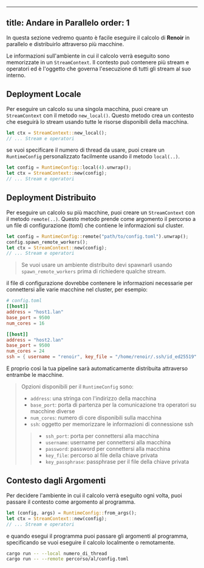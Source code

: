 
---
title: Andare in Parallelo
order: 1
---

In questa sezione vedremo quanto è facile eseguire il calcolo di **Renoir** in parallelo e distribuirlo attraverso più macchine.

Le informazioni sull'ambiente in cui il calcolo verrà eseguito sono memorizzate in un `StreamContext`. Il contesto può contenere più stream e operatori ed è l'oggetto che governa l'esecuzione di tutti gli stream al suo interno.

## Deployment Locale
Per eseguire un calcolo su una singola macchina, puoi creare un `StreamContext` con il metodo `new_local()`.
Questo metodo crea un contesto che eseguirà lo stream usando tutte le risorse disponibili della macchina.

```rust
let ctx = StreamContext::new_local();
// ... Stream e operatori
```

se vuoi specificare il numero di thread da usare, puoi creare un `RuntimeConfig` personalizzato facilmente usando il metodo `local(..)`.

```rust
let config = RuntimeConfig::local(4).unwrap();
let ctx = StreamContext::new(config);
// ... Stream e operatori
```

## Deployment Distribuito
Per eseguire un calcolo su più macchine, puoi creare un `StreamContext` con il metodo `remote(..)`.
Questo metodo prende come argomento il percorso a un file di configurazione (toml) che contiene le informazioni sul cluster.

```rust
let config = RuntimeConfig::remote("path/to/config.toml").unwrap();
config.spawn_remote_workers();
let ctx = StreamContext::new(config);
// ... Stream e operatori
```
> Se vuoi usare un ambiente distribuito devi spawnarli usando `spawn_remote_workers` prima di richiedere qualche stream.

il file di configurazione dovrebbe contenere le informazioni necessarie per connettersi alle varie macchine nel cluster, per esempio:

```toml
# config.toml
[[host]]
address = "host1.lan"
base_port = 9500
num_cores = 16

[[host]]
address = "host2.lan"
base_port = 9500
num_cores = 24
ssh = { username = "renoir", key_file = "/home/renoir/.ssh/id_ed25519" }
```
E proprio così la tua pipeline sarà automaticamente distribuita attraverso entrambe le macchine.

> Opzioni disponibili per il `RuntimeConfig` sono:
> - `address`: una stringa con l'indirizzo della macchina
> - `base_port`: porta di partenza per la comunicazione tra operatori su macchine diverse
> - `num_cores`: numero di core disponibili sulla macchina
> - `ssh`: oggetto per memorizzare le informazioni di connessione ssh
>> - `ssh_port`: porta per connettersi alla macchina
>> - `username`: username per connettersi alla macchina
>> - `password`: password per connettersi alla macchina
>> - `key_file`: percorso al file della chiave privata
>> - `key_passphrase`: passphrase per il file della chiave privata

## Contesto dagli Argomenti
Per decidere l'ambiente in cui il calcolo verrà eseguito ogni volta, puoi passare il contesto come argomento al programma.

```rust
let (config, args) = RuntimeConfig::from_args();
let ctx = StreamContext::new(config);
// ... Stream e operatori
```
e quando esegui il programma puoi passare gli argomenti al programma, specificando se vuoi eseguire il calcolo localmente o remotamente.

```bash
cargo run -- --local numero_di_thread
cargo run -- --remote percorso/al/config.toml
``` 

<!-- CUSTOM ENV -->

````